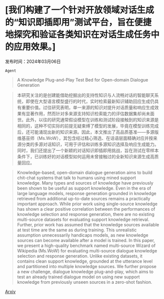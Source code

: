 # [我们构建了一个针对开放领域对话生成的“知识即插即用”测试平台，旨在便捷地探究和验证各类知识在对话生成任务中的应用效果。]

发布时间：2024年03月06日

`Agent`

> A Knowledge Plug-and-Play Test Bed for Open-domain Dialogue Generation

> 本研究关注的是创建能借助挖掘出的支持性知识与人流畅对话的智能聊天系统，即使在大型语言模型盛行的时代，实时检索最新知识辅助回应生成仍具有重要价值。过往研究表明，单一来源的知识对提升对话质量和响应生成效果有显著作用，然而针对多来源支持知识检索能力的评估数据集却尚未面世。此外，以往的研究通常假设模型在训练和测试阶段接触到的知识来源是相同的，这种不切实际的前提无疑束缚了模型的发展，毕竟在模型训练完成后，还可能涌现出新的知识来源。因此，本文推出了高品质基准——多源版维基巫师（Ms.WoW），其包含经过精心筛选、在话语层面精确对应并按来源分类的多源对话知识，可用于评估和训练多源知识选择及响应生成能力。同时，我们还提出了一个新颖的对话知识即插即用挑战，旨在测试在零样本条件下，已训练好的对话模型如何运用未曾接触过的全新知识来源生成高质量回应。

> Knowledge-based, open-domain dialogue generation aims to build chit-chat systems that talk to humans using mined support knowledge. Many types and sources of knowledge have previously been shown to be useful as support knowledge. Even in the era of large language models, response generation grounded in knowledge retrieved from additional up-to-date sources remains a practically important approach. While prior work using single-source knowledge has shown a clear positive correlation between the performances of knowledge selection and response generation, there are no existing multi-source datasets for evaluating support knowledge retrieval. Further, prior work has assumed that the knowledge sources available at test time are the same as during training. This unrealistic assumption unnecessarily handicaps models, as new knowledge sources can become available after a model is trained. In this paper, we present a high-quality benchmark named multi-source Wizard of Wikipedia (Ms.WoW) for evaluating multi-source dialogue knowledge selection and response generation. Unlike existing datasets, it contains clean support knowledge, grounded at the utterance level and partitioned into multiple knowledge sources. We further propose a new challenge, dialogue knowledge plug-and-play, which aims to test an already trained dialogue model on using new support knowledge from previously unseen sources in a zero-shot fashion.

[Arxiv](https://arxiv.org/abs/2403.03496)